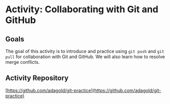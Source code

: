 # Activity: Collaborating with Git and GitHub

## Goals

The goal of this activity is to introduce and practice using `git push` and `git pull` for collaboration with Git and GitHub. We will also learn how to resolve merge conflicts.

## Activity Repository

[https://github.com/adagold/git-practice](https://github.com/adagold/git-practice)